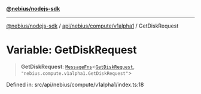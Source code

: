 [**@nebius/nodejs-sdk**](../../../../../README.md)

---

[@nebius/nodejs-sdk](../../../../../README.md) / [api/nebius/compute/v1alpha1](../README.md) / GetDiskRequest

# Variable: GetDiskRequest

> **GetDiskRequest**: [`MessageFns`](../../../../../runtime/protos/core/interfaces/MessageFns.md)\<[`GetDiskRequest`](../interfaces/GetDiskRequest.md), `"nebius.compute.v1alpha1.GetDiskRequest"`\>

Defined in: src/api/nebius/compute/v1alpha1/index.ts:18
